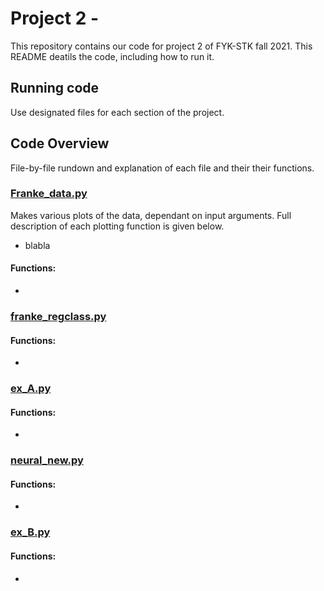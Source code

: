 # Project 2 - 


This repository contains our code for project 2 of FYK-STK fall 2021. This README deatils the code, including how to run it.

## Running code
Use designated files for each section of the project. 

## Code Overview
File-by-file rundown and explanation of each file and their their functions.

### [Franke_data.py](https://github.com/SaraPJensen/FYS-STK/blob/main/Project2/Franke_data.py)
Makes various plots of the data, dependant on input arguments. Full description of each plotting function is given below.
- blabla

#### Functions:
- 


### [franke_regclass.py](https://github.com/SaraPJensen/FYS-STK/blob/main/Project2/franke_regclass.py)


#### Functions:
- 




### [ex_A.py](https://github.com/SaraPJensen/FYS-STK/blob/main/Project2/franke_regclass.py)


#### Functions:
- 




### [neural_new.py](https://github.com/SaraPJensen/FYS-STK/blob/main/Project2/neural_new.py)


#### Functions:
- 


### [ex_B.py](https://github.com/SaraPJensen/FYS-STK/blob/main/Project2/franke_regclass.py)


#### Functions:
- 

